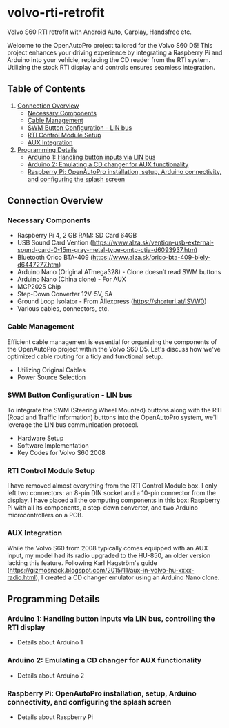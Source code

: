 # volvo-rti-retrofit
Volvo S60 RTI retrofit with Android Auto, Carplay, Handsfree etc.

Welcome to the OpenAutoPro project tailored for the Volvo S60 D5! This project enhances your driving experience by integrating a Raspberry Pi and Arduino into your vehicle, replacing the CD reader from the RTI system. Utilizing the stock RTI display and controls ensures seamless integration.

## Table of Contents
1. [Connection Overview](#connection-overview)
   - [Necessary Components](#necessary-components)
   - [Cable Management](#cable-management)
   - [SWM Button Configuration - LIN bus](#swm-button-configuration---lin-bus)
   - [RTI Control Module Setup](#rti-control-module-setup)
   - [AUX Integration](#aux-integration)
2. [Programming Details](#programming-details)
   - [Arduino 1: Handling button inputs via LIN bus](#arduino-1-handling-button-inputs-via-lin-bus-controlling-the-rti-display)
   - [Arduino 2: Emulating a CD changer for AUX functionality](#arduino-2-emulating-a-cd-changer-for-aux-functionality)
   - [Raspberry Pi: OpenAutoPro installation, setup, Arduino connectivity, and configuring the splash screen](#raspberry-pi-openautopro-installation-setup-arduino-connectivity-and-configuring-the-splash-screen)

## Connection Overview

### Necessary Components
- Raspberry Pi 4, 2 GB RAM: SD Card 64GB
- USB Sound Card Vention (https://www.alza.sk/vention-usb-external-sound-card-0-15m-gray-metal-type-omtp-ctia-d6093937.htm)
- Bluetooth Orico BTA-409 (https://www.alza.sk/orico-bta-409-biely-d6447277.htm)
- Arduino Nano (Original ATmega328) - Clone doesn’t read SWM buttons
- Arduino Nano (China clone) - For AUX
- MCP2025 Chip
- Step-Down Converter 12V-5V, 5A
- Ground Loop Isolator - From Aliexpress (https://shorturl.at/lSVW0)
- Various cables, connectors, etc.

### Cable Management
Efficient cable management is essential for organizing the components of the OpenAutoPro project within the Volvo S60 D5. Let's discuss how we've optimized cable routing for a tidy and functional setup.
- Utilizing Original Cables
- Power Source Selection

### SWM Button Configuration - LIN bus
To integrate the SWM (Steering Wheel Mounted) buttons along with the RTI (Road and Traffic Information) buttons into the OpenAutoPro system, we'll leverage the LIN bus communication protocol.
- Hardware Setup
- Software Implementation
- Key Codes for Volvo S60 2008

### RTI Control Module Setup
I have removed almost everything from the RTI Control Module box. I only left two connectors: an 8-pin DIN socket and a 10-pin connector from the display. I have placed all the computing components in this box: Raspberry Pi with all its components, a step-down converter, and two Arduino microcontrollers on a PCB.

### AUX Integration
While the Volvo S60 from 2008 typically comes equipped with an AUX input, my model had its radio upgraded to the HU-850, an older version lacking this feature. Following Karl Hagström's guide (https://gizmosnack.blogspot.com/2015/11/aux-in-volvo-hu-xxxx-radio.html), I created a CD changer emulator using an Arduino Nano clone.

## Programming Details

### Arduino 1: Handling button inputs via LIN bus, controlling the RTI display
- Details about Arduino 1

### Arduino 2: Emulating a CD changer for AUX functionality
- Details about Arduino 2

### Raspberry Pi: OpenAutoPro installation, setup, Arduino connectivity, and configuring the splash screen
- Details about Raspberry Pi
